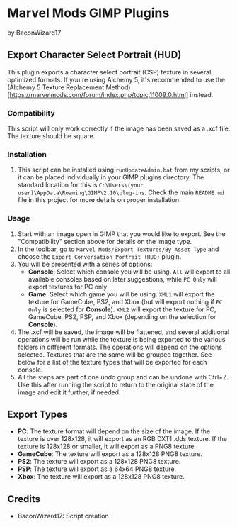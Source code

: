 # Marvel Mods GIMP Plugins
by BaconWizard17
## Export Character Select Portrait (HUD)
This plugin exports a character select portrait (CSP) texture in several optimized formats. If you're using Alchemy 5, it's recommended to use the (Alchemy 5 Texture Replacement Method)[https://marvelmods.com/forum/index.php/topic,11009.0.html] instead.

### Compatibility
This script will only work correctly if the image has been saved as a .xcf file. The texture should be square.

### Installation
 1. This script can be installed using `runUpdateAdmin.bat` from my scripts, or it can be placed individually in your GIMP plugins directory. The standard location for this is `C:\Users\(your user)\AppData\Roaming\GIMP\2.10\plug-ins`. Check the main `README.md` file in this project for more details on proper installation.

### Usage
1. Start with an image open in GIMP that you would like to export. See the "Compatibility" section above for details on the image type.
2. In the toolbar, go to `Marvel Mods/Export Textures/By Asset Type` and choose the `Export Conversation Portrait (HUD)` plugin.
3. You will be presented with a series of options:
	- **Console**: Select which console you will be using. `All` will export to all available consoles based on later suggestions, while `PC Only` will export textures for PC only
	- **Game**: Select which game you will be using. `XML1` will export the texture for GameCube, PS2, and Xbox (but will export nothing if `PC Only` is selected for **Console**). `XML2` will export the texture for PC, GameCube, PS2, PSP, and Xbox (depending on the selection for **Console**).
4. The .xcf will be saved, the image will be flattened, and several additional operations will be run while the texture is being exported to the various folders in different formats. The operations will depend on the options selected. Textures that are the same will be grouped together. See below for a list of the texture types that will be exported for each console. 
5. All the steps are part of one undo group and can be undone with Ctrl+Z. Use this after running the script to return to the original state of the image and edit it further, if needed.

## Export Types
 - **PC**: The texture format will depend on the size of the image. If the texture is over 128x128, it will export as an RGB DXT1 .dds texture. If the texture is 128x128 or smaller, it will export as a PNG8 texture. 
 - **GameCube**: The texture will export as a 128x128 PNG8 texture. 
 - **PS2**: The texture will export as a 128x128 PNG8 texture. 
 - **PSP**: The texture will export as a 64x64 PNG8 texture. 
 - **Xbox**: The texture will export as a 128x128 PNG8 texture. 

## Credits
- BaconWizard17: Script creation